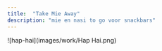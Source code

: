 ```yaml
---
title:  "Take Mie Away"
description: "mie en nasi to go voor snackbars"
---
```


![hap-hai](images/work/Hap Hai.png)